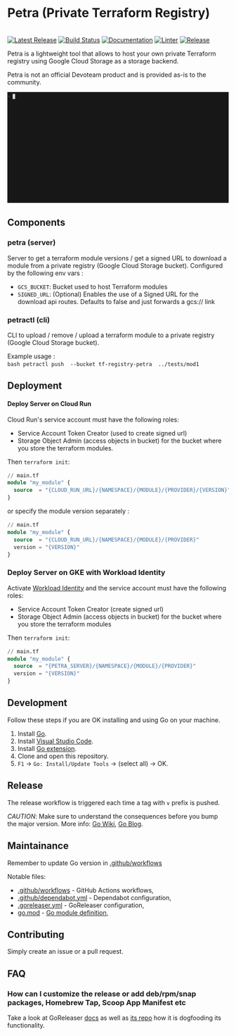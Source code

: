 # Petra (Private Terraform Registry)

<p>
  <br>
  <a href="https://github.com/devoteamgcloud/petra/releases"><img src="https://img.shields.io/github/release/devoteamgcloud/petra.svg" alt="Latest Release"></a>
  <a href="https://github.com/devoteamgcloud/petra/actions"><img src="https://github.com/devoteamgcloud/petra/workflows/qa/badge.svg" alt="Build Status"></a>
  <a href="https://github.com/devoteamgcloud/petra/actions"><img src="https://github.com/devoteamgcloud/petra/workflows/doc/badge.svg" alt="Documentation"></a>
  <a href="https://github.com/devoteamgcloud/petra/actions"><img src="https://github.com/devoteamgcloud/petra/workflows/golangci-lint/badge.svg" alt="Linter"></a>
  <a href="https://github.com/devoteamgcloud/petra/actions"><img src="https://github.com/devoteamgcloud/petra/workflows/goreleaser/badge.svg" alt="Release"></a>
</p>

Petra is a lightweight tool that allows to host your own private Terraform registry using Google Cloud Storage as a storage backend.

Petra is not an official Devoteam product and is provided as-is to the community.

<img alt="Welcome to VHS" src="./petractl.gif" width="600" />


## Components

### petra (server)
Server to get a terraform module versions / get a signed URL to download a module from a private registry (Google Cloud Storage bucket). 
Configured by the following env vars :  
  - `GCS_BUCKET`: Bucket used to host Terraform modules  
  - `SIGNED_URL`: (Optional) Enables the use of a Signed URL for the download api routes. Defaults to false and just forwards a gcs:// link

### petractl (cli)

CLI to upload / remove / upload a terraform module to a private registry (Google Cloud Storage bucket).
  
Example usage :  
    ```bash
    petractl push  --bucket tf-registry-petra  ../tests/mod1
    ```


## Deployment
#### Deploy Server on Cloud Run

Cloud Run's service account must have the following roles:

- Service Account Token Creator (used to create signed url)
- Storage Object Admin (access objects in bucket) for the bucket where you store the terraform modules.

Then `terraform init`:

```terraform
// main.tf
module "my_module" {
  source  = "{CLOUD_RUN_URL}/{NAMESPACE}/{MODULE}/{PROVIDER}/{VERSION}"
}
```

or specify the module version separately :

```terraform
// main.tf
module "my_module" {
  source  = "{CLOUD_RUN_URL}/{NAMESPACE}/{MODULE}/{PROVIDER}"
  version = "{VERSION}"
}
```

### Deploy Server on GKE with Workload Identity

Activate [Workload Identity](https://cloud.google.com/kubernetes-engine/docs/how-to/workload-identity) and the service account must have the following roles:

- Service Account Token Creator (create signed url)
- Storage Object Admin (access objects in bucket) for the bucket where you store the terraform modules

Then `terraform init`:

```terraform
// main.tf
module "my_module" {
  source  = "{PETRA_SERVER}/{NAMESPACE}/{MODULE}/{PROVIDER}"
  version = "{VERSION}"
}
```

## Development

Follow these steps if you are OK installing and using Go on your machine.

1. Install [Go](https://golang.org/doc/install).
1. Install [Visual Studio Code](https://code.visualstudio.com/).
1. Install [Go extension](https://code.visualstudio.com/docs/languages/go).
1. Clone and open this repository.
1. `F1` -> `Go: Install/Update Tools` -> (select all) -> OK.

## Release

The release workflow is triggered each time a tag with `v` prefix is pushed.

_CAUTION_: Make sure to understand the consequences before you bump the major version. More info: [Go Wiki](https://github.com/golang/go/wiki/Modules#releasing-modules-v2-or-higher), [Go Blog](https://blog.golang.org/v2-go-modules).

## Maintainance

Remember to update Go version in [.github/workflows](.github/workflows)

Notable files:

- [.github/workflows](.github/workflows) - GitHub Actions workflows,
- [.github/dependabot.yml](.github/dependabot.yml) - Dependabot configuration,
- [.goreleaser.yml](.goreleaser.yml) - GoReleaser configuration,
- [go.mod](go.mod) - [Go module definition](https://github.com/golang/go/wiki/Modules#gomod),

## Contributing

Simply create an issue or a pull request.

## FAQ

### How can I customize the release or add deb/rpm/snap packages, Homebrew Tap, Scoop App Manifest etc

Take a look at GoReleaser [docs](https://goreleaser.com/customization/) as well as [its repo](https://github.com/goreleaser/goreleaser/) how it is dogfooding its functionality.